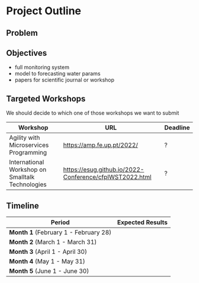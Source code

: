 # Project Outline

## Problem

## Objectives

- full monitoring system
- model to forecasting water params
- papers for scientific journal or workshop

## Targeted Workshops

We should decide to which one of those workshops we want to submit

| Workshop | URL | Deadline |
|---|---|---|
| Agility with Microservices Programming | https://amp.fe.up.pt/2022/ | ? |
| International Workshop on Smalltalk Technologies | https://esug.github.io/2022-Conference/cfpIWST2022.html | ? |

## Timeline

| Period | Expected Results |
|---|---|
| **Month 1** (February 1 - February 28) | |
| **Month 2** (March 1 - March 31) | |
| **Month 3** (April 1 - April 30) | |
| **Month 4** (May 1 - May 31) | |
| **Month 5** (June 1 - June 30) | |
